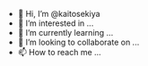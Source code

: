 - 👋 Hi, I’m @kaitosekiya
- 👀 I’m interested in ...
- 🌱 I’m currently learning ...
- 💞️ I’m looking to collaborate on ...
- 📫 How to reach me ...

<!---
kaitosekiya/kaitosekiya is a ✨ special ✨ repository because its `README.md` (this file) appears on your GitHub profile.
You can click the Preview link to take a look at your changes.
--->

